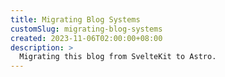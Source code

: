 ```yaml
---
title: Migrating Blog Systems
customSlug: migrating-blog-systems
created: 2023-11-06T02:00:00+08:00
description: >
  Migrating this blog from SvelteKit to Astro.
---
```

